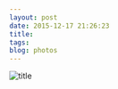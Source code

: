```yaml
---
layout: post
date: 2015-12-17 21:26:23
title: 
tags:
blog: photos
---
```


![title](/assets/photoblog/friends-window.jpg)